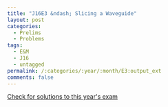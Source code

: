 ```yaml
---
title: "J16E3 &ndash; Slicing a Waveguide"
layout: post
categories:
  - Prelims
  - Problems
tags:
  - E&M
  - J16
  - untagged
permalink: /:categories/:year/:month/E3:output_ext
comments: false
---
```

<object data="2016J3E.pdf" type="application/pdf" width="100%" height="500"></object>
<div class="message"><a href='https://princetonprelim.com/prelim/36/'>Check for solutions to this year's exam</a></div>